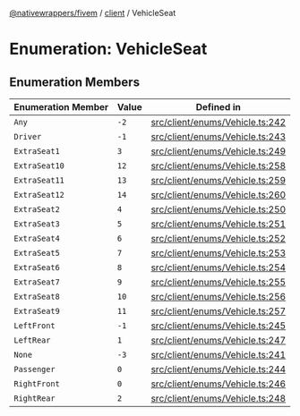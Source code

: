 [@nativewrappers/fivem](../../README.md) / [client](../README.md) / VehicleSeat

# Enumeration: VehicleSeat

## Enumeration Members

| Enumeration Member | Value | Defined in |
| ------ | ------ | ------ |
| `Any` | `-2` | [src/client/enums/Vehicle.ts:242](https://github.com/nativewrappers/fivem/blob/76a4f0a0bbabe839eed05afc2b892d754096c3d3/src/client/enums/Vehicle.ts#L242) |
| `Driver` | `-1` | [src/client/enums/Vehicle.ts:243](https://github.com/nativewrappers/fivem/blob/76a4f0a0bbabe839eed05afc2b892d754096c3d3/src/client/enums/Vehicle.ts#L243) |
| `ExtraSeat1` | `3` | [src/client/enums/Vehicle.ts:249](https://github.com/nativewrappers/fivem/blob/76a4f0a0bbabe839eed05afc2b892d754096c3d3/src/client/enums/Vehicle.ts#L249) |
| `ExtraSeat10` | `12` | [src/client/enums/Vehicle.ts:258](https://github.com/nativewrappers/fivem/blob/76a4f0a0bbabe839eed05afc2b892d754096c3d3/src/client/enums/Vehicle.ts#L258) |
| `ExtraSeat11` | `13` | [src/client/enums/Vehicle.ts:259](https://github.com/nativewrappers/fivem/blob/76a4f0a0bbabe839eed05afc2b892d754096c3d3/src/client/enums/Vehicle.ts#L259) |
| `ExtraSeat12` | `14` | [src/client/enums/Vehicle.ts:260](https://github.com/nativewrappers/fivem/blob/76a4f0a0bbabe839eed05afc2b892d754096c3d3/src/client/enums/Vehicle.ts#L260) |
| `ExtraSeat2` | `4` | [src/client/enums/Vehicle.ts:250](https://github.com/nativewrappers/fivem/blob/76a4f0a0bbabe839eed05afc2b892d754096c3d3/src/client/enums/Vehicle.ts#L250) |
| `ExtraSeat3` | `5` | [src/client/enums/Vehicle.ts:251](https://github.com/nativewrappers/fivem/blob/76a4f0a0bbabe839eed05afc2b892d754096c3d3/src/client/enums/Vehicle.ts#L251) |
| `ExtraSeat4` | `6` | [src/client/enums/Vehicle.ts:252](https://github.com/nativewrappers/fivem/blob/76a4f0a0bbabe839eed05afc2b892d754096c3d3/src/client/enums/Vehicle.ts#L252) |
| `ExtraSeat5` | `7` | [src/client/enums/Vehicle.ts:253](https://github.com/nativewrappers/fivem/blob/76a4f0a0bbabe839eed05afc2b892d754096c3d3/src/client/enums/Vehicle.ts#L253) |
| `ExtraSeat6` | `8` | [src/client/enums/Vehicle.ts:254](https://github.com/nativewrappers/fivem/blob/76a4f0a0bbabe839eed05afc2b892d754096c3d3/src/client/enums/Vehicle.ts#L254) |
| `ExtraSeat7` | `9` | [src/client/enums/Vehicle.ts:255](https://github.com/nativewrappers/fivem/blob/76a4f0a0bbabe839eed05afc2b892d754096c3d3/src/client/enums/Vehicle.ts#L255) |
| `ExtraSeat8` | `10` | [src/client/enums/Vehicle.ts:256](https://github.com/nativewrappers/fivem/blob/76a4f0a0bbabe839eed05afc2b892d754096c3d3/src/client/enums/Vehicle.ts#L256) |
| `ExtraSeat9` | `11` | [src/client/enums/Vehicle.ts:257](https://github.com/nativewrappers/fivem/blob/76a4f0a0bbabe839eed05afc2b892d754096c3d3/src/client/enums/Vehicle.ts#L257) |
| `LeftFront` | `-1` | [src/client/enums/Vehicle.ts:245](https://github.com/nativewrappers/fivem/blob/76a4f0a0bbabe839eed05afc2b892d754096c3d3/src/client/enums/Vehicle.ts#L245) |
| `LeftRear` | `1` | [src/client/enums/Vehicle.ts:247](https://github.com/nativewrappers/fivem/blob/76a4f0a0bbabe839eed05afc2b892d754096c3d3/src/client/enums/Vehicle.ts#L247) |
| `None` | `-3` | [src/client/enums/Vehicle.ts:241](https://github.com/nativewrappers/fivem/blob/76a4f0a0bbabe839eed05afc2b892d754096c3d3/src/client/enums/Vehicle.ts#L241) |
| `Passenger` | `0` | [src/client/enums/Vehicle.ts:244](https://github.com/nativewrappers/fivem/blob/76a4f0a0bbabe839eed05afc2b892d754096c3d3/src/client/enums/Vehicle.ts#L244) |
| `RightFront` | `0` | [src/client/enums/Vehicle.ts:246](https://github.com/nativewrappers/fivem/blob/76a4f0a0bbabe839eed05afc2b892d754096c3d3/src/client/enums/Vehicle.ts#L246) |
| `RightRear` | `2` | [src/client/enums/Vehicle.ts:248](https://github.com/nativewrappers/fivem/blob/76a4f0a0bbabe839eed05afc2b892d754096c3d3/src/client/enums/Vehicle.ts#L248) |
